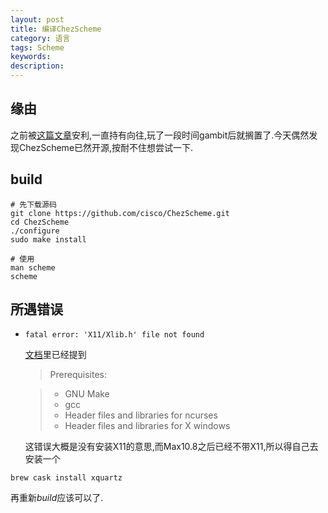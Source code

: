 ```yaml
---
layout: post
title: 编译ChezScheme
category: 语言
tags: Scheme
keywords: 
description: 
---
```


## 缘由
之前被[这篇文章](http://www.yinwang.org/blog-cn/2013/03/28/chez-scheme)安利,一直持有向往,玩了一段时间gambit后就搁置了.今天偶然发现ChezScheme已然开源,按耐不住想尝试一下.

## build
```shell
# 先下载源码
git clone https://github.com/cisco/ChezScheme.git
cd ChezScheme
./configure
sudo make install

# 使用
man scheme
scheme
```

## 所遇错误

* `fatal error: 'X11/Xlib.h' file not found`

	[文档](https://github.com/cisco/ChezScheme/blob/master/BUILDING)里已经提到
	> Prerequisites:

	> * GNU Make
	> * gcc
	> * Header files and libraries for ncurses
	> * Header files and libraries for X windows
	
	这错误大概是没有安装X11的意思,而Max10.8之后已经不带X11,所以得自己去安装一个

```shell
brew cask install xquartz
```

再重新*build*应该可以了.